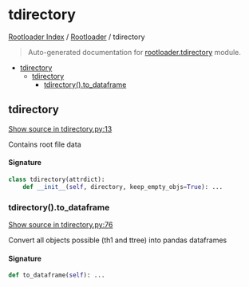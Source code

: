 # tdirectory

[Rootloader Index](../README.md#rootloader-index) / [Rootloader](./index.md#rootloader) / tdirectory

> Auto-generated documentation for [rootloader.tdirectory](../../rootloader/tdirectory.py) module.

- [tdirectory](#tdirectory)
  - [tdirectory](#tdirectory-1)
    - [tdirectory().to_dataframe](#tdirectory()to_dataframe)

## tdirectory

[Show source in tdirectory.py:13](../../rootloader/tdirectory.py#L13)

Contains root file data

#### Signature

```python
class tdirectory(attrdict):
    def __init__(self, directory, keep_empty_objs=True): ...
```

### tdirectory().to_dataframe

[Show source in tdirectory.py:76](../../rootloader/tdirectory.py#L76)

Convert all objects possible (th1 and ttree) into pandas dataframes

#### Signature

```python
def to_dataframe(self): ...
```